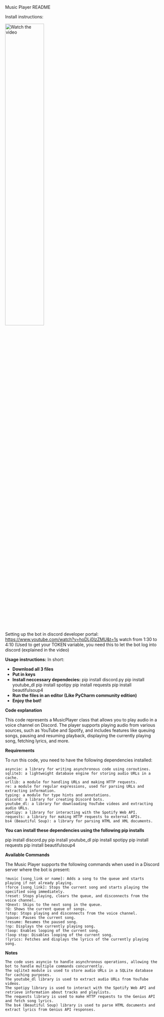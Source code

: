 
Music Player README

Install instructions:

<a href="https://youtu.be/ifglzdPB1sY">
  <img src="https://img.youtube.com/vi/ifglzdPB1sY/hqdefault.jpg" alt="Watch the video" width="50%">
</a>

Setting up the bot in discord developer portal: https://www.youtube.com/watch?v=hoDLj0IzZMU&t=1s watch from 1:30 to 4:10
(Used to get your TOKEN variable, you need this to let the bot log into discord (explained in the video)

**Usage instructions:**
In short: 
- **Download all 3 files**
- **Put in keys**
- **Install neccessary dependecies:** pip install discord.py
pip install youtube_dl
pip install spotipy
pip install requests
pip install beautifulsoup4
- **Run the files in an editor (Like PyCharm community edition)**
- **Enjoy the bot!**

**Code explanation**

This code represents a MusicPlayer class that allows you to play audio in a voice channel on Discord. The player supports playing audio from various sources, such as YouTube and Spotify, and includes features like queuing songs, pausing and resuming playback, displaying the currently playing song, fetching lyrics, and more.

**Requirements**

To run this code, you need to have the following dependencies installed:

    asyncio: a library for writing asynchronous code using coroutines.
    sqlite3: a lightweight database engine for storing audio URLs in a cache.
    urllib: a module for handling URLs and making HTTP requests.
    re: a module for regular expressions, used for parsing URLs and extracting information.
    typing: a module for type hints and annotations.
    discord: a library for creating Discord bots.
    youtube_dl: a library for downloading YouTube videos and extracting audio URLs.
    spotipy: a library for interacting with the Spotify Web API.
    requests: a library for making HTTP requests to external APIs.
    bs4 (Beautiful Soup): a library for parsing HTML and XML documents.

**You can install these dependencies using the following pip installs**

pip install discord.py
pip install youtube_dl
pip install spotipy
pip install requests
pip install beautifulsoup4

**Available Commands**

The Music Player supports the following commands when used in a Discord server where the bot is present:

    !music [song_link or name]: Adds a song to the queue and starts playing if not already playing.
    !force [song_link]: Stops the current song and starts playing the specified song immediately.
    !reset: Stops playing, clears the queue, and disconnects from the voice channel.
    !Qnext: Skips to the next song in the queue.
    !Q: Shows the current queue of songs.
    !stop: Stops playing and disconnects from the voice channel.
    !pause: Pauses the current song.
    !resume: Resumes the paused song.
    !np: Displays the currently playing song.
    !loop: Enables looping of the current song.
    !loop stop: Disables looping of the current song.
    !lyrics: Fetches and displays the lyrics of the currently playing song.

**Notes**

    The code uses asyncio to handle asynchronous operations, allowing the bot to handle multiple commands concurrently.
    The sqlite3 module is used to store audio URLs in a SQLite database for caching purposes.
    The youtube_dl library is used to extract audio URLs from YouTube videos.
    The spotipy library is used to interact with the Spotify Web API and retrieve information about tracks and playlists.
    The requests library is used to make HTTP requests to the Genius API and fetch song lyrics.
    The bs4 (Beautiful Soup) library is used to parse HTML documents and extract lyrics from Genius API responses.
